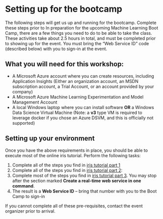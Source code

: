 # Setting up for the bootcamp

The following steps will get us up and running for the bootcamp. Complete these steps prior to 
In preparation for the upcoming Machine Learning Boot Camp, there are a few things you need to do to be able to take the class. These activities take about 2.5 hours in total, and must be completed prior to showing up for the event. You must bring the “Web Service ID” code (described below) with you to sign-in at the event.
 
##  What you will need for this workshop: 
 -  A Microsoft Azure account where you can create resources, including Application Insights (Either an organization account, an MSDN subscription account, a Trial Account, or an account provided by your company) 
 -  A Microsoft Azure Machine Learning Experimentation and Model Management Account 
 -  A local Windows laptop where you can install software **OR** a Windows Data Science Virtual Machine (Note: a **v3** type VM is required to leverage docker if you chose an Azure DSVM, and this is officially not supported) 

##  Setting up your environment 

Once you have the above requirements in place, you should be able to execute most of the online iris tutorial. Perform the following tasks:

1.	Complete all of the steps you find in [iris tutorial part 1][iris-tut-1] 
2.	Complete all of the steps you find in [iris tutorial part 2][iris-tut-2]: 
3.	Complete most of the steps you find in [iris tutorial part 3][iris-tut-3]. You may stop after the section marked **Create a real-time web service in one command**.
4.	The result is a **Web Service ID** – bring that number with you to the Boot Camp to sign-in
 
If you cannot complete all of these pre-requisites, contact the event organizer prior to arrival. 

[iris-tut-1]: https://docs.microsoft.com/en-us/azure/machine-learning/preview/tutorial-classifying-iris-part-1
[iris-tut-2]: https://docs.microsoft.com/en-us/azure/machine-learning/preview/tutorial-classifying-iris-part-2 
[iris-tut-3]: https://docs.microsoft.com/en-us/azure/machine-learning/preview/tutorial-classifying-iris-part-3 